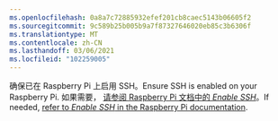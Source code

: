 ```yaml
---
ms.openlocfilehash: 0a8a7c72885932efef201cb8caec5143b06605f2
ms.sourcegitcommit: 9c589b25b005b9a7f87327646020eb85c3b6306f
ms.translationtype: MT
ms.contentlocale: zh-CN
ms.lasthandoff: 03/06/2021
ms.locfileid: "102259005"
---
```

<span data-ttu-id="5cb2d-101">确保已在 Raspberry Pi 上启用 SSH。</span><span class="sxs-lookup"><span data-stu-id="5cb2d-101">Ensure SSH is enabled on your Raspberry Pi.</span></span> <span data-ttu-id="5cb2d-102">如果需要， [请参阅 Raspberry Pi 文档中的 *Enable SSH*](https://www.raspberrypi.org/documentation/remote-access/ssh/)。</span><span class="sxs-lookup"><span data-stu-id="5cb2d-102">If needed, [refer to *Enable SSH* in the Raspberry Pi documentation](https://www.raspberrypi.org/documentation/remote-access/ssh/).</span></span>
